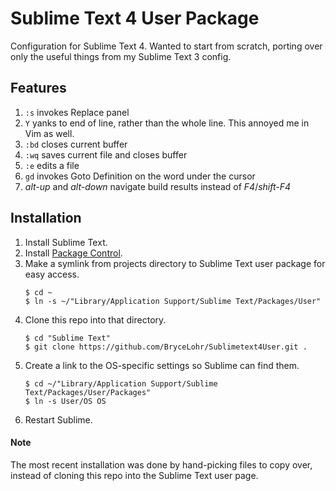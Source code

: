 Sublime Text 4 User Package
===========================

Configuration for Sublime Text 4. Wanted to start from scratch, porting over only the useful things from my Sublime Text 3 config.


Features
--------

1. `:s` invokes Replace panel
1. `Y` yanks to end of line, rather than the whole line. This annoyed me in Vim as well.
1. `:bd` closes current buffer
1. `:wq` saves current file and closes buffer
1. `:e` edits a file
1. `gd` invokes Goto Definition on the word under the cursor
1. *alt-up* and *alt-down* navigate build results instead of *F4*/*shift-F4*

Installation
------------

1. Install Sublime Text.
1. Install [Package Control](https://packagecontrol.io/installation).
1. Make a symlink from projects directory to Sublime Text user package for easy access.
    ```
    $ cd ~
    $ ln -s ~/"Library/Application Support/Sublime Text/Packages/User"
    ```
1. Clone this repo into that directory.
    ```
    $ cd "Sublime Text"
    $ git clone https://github.com/BryceLohr/Sublimetext4User.git .
    ```
1. Create a link to the OS-specific settings so Sublime can find them.
    ```
    $ cd ~/"Library/Application Support/Sublime Text/Packages/User/Packages"
    $ ln -s User/OS OS
    ```
1. Restart Sublime.

#### Note

The most recent installation was done by hand-picking files to copy over, instead of cloning this repo into the Sublime Text user page.
